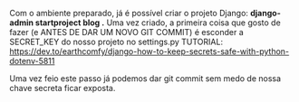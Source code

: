 Com o ambiente preparado, já é possível criar o projeto Django: **django-admin startproject blog .**
Uma vez criado, a primeira coisa que gosto de fazer (e ANTES DE DAR UM NOVO GIT COMMIT) é esconder a SECRET_KEY do nosso projeto no settings.py
TUTORIAL: https://dev.to/earthcomfy/django-how-to-keep-secrets-safe-with-python-dotenv-5811

Uma vez feio este passo já podemos dar git commit sem medo de nossa chave secreta ficar exposta.
